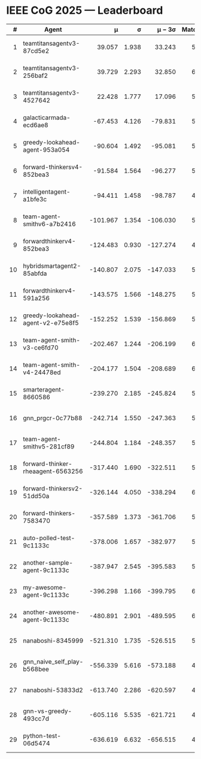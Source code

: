 # IEEE CoG 2025 — Leaderboard

| # | Agent | μ | σ | μ − 3σ | Matches | Updated |
|---:|---|---:|---:|---:|---:|---|
| 1 | teamtitansagentv3-87cd5e2 | 39.057 | 1.938 | 33.243 | 5892 | 2025-08-19 09:58 |
| 2 | teamtitansagentv3-256baf2 | 39.729 | 2.293 | 32.850 | 6168 | 2025-08-19 09:58 |
| 3 | teamtitansagentv3-4527642 | 22.428 | 1.777 | 17.096 | 5796 | 2025-08-19 09:58 |
| 4 | galacticarmada-ecd6ae8 | -67.453 | 4.126 | -79.831 | 5980 | 2025-08-19 09:58 |
| 5 | greedy-lookahead-agent-953a054 | -90.604 | 1.492 | -95.081 | 5708 | 2025-08-19 09:58 |
| 6 | forward-thinkersv4-852bea3 | -91.584 | 1.564 | -96.277 | 5099 | 2025-08-19 09:58 |
| 7 | intelligentagent-a1bfe3c | -94.411 | 1.458 | -98.787 | 4796 | 2025-08-19 09:58 |
| 8 | team-agent-smithv6-a7b2416 | -101.967 | 1.354 | -106.030 | 5760 | 2025-08-19 09:58 |
| 9 | forwardthinkerv4-852bea3 | -124.483 | 0.930 | -127.274 | 4791 | 2025-08-19 09:58 |
| 10 | hybridsmartagent2-85abfda | -140.807 | 2.075 | -147.033 | 5570 | 2025-08-19 09:58 |
| 11 | forwardthinkerv4-591a256 | -143.575 | 1.566 | -148.275 | 5290 | 2025-08-19 09:58 |
| 12 | greedy-lookahead-agent-v2-e75e8f5 | -152.252 | 1.539 | -156.869 | 5988 | 2025-08-19 09:58 |
| 13 | team-agent-smith-v3-ce6fd70 | -202.467 | 1.244 | -206.199 | 6442 | 2025-08-19 09:58 |
| 14 | team-agent-smith-v4-24478ed | -204.177 | 1.504 | -208.689 | 6182 | 2025-08-19 09:58 |
| 15 | smarteragent-8660586 | -239.270 | 2.185 | -245.824 | 5110 | 2025-08-19 09:58 |
| 16 | gnn_prgcr-0c77b88 | -242.714 | 1.550 | -247.363 | 5710 | 2025-08-19 09:58 |
| 17 | team-agent-smithv5-281cf89 | -244.804 | 1.184 | -248.357 | 5980 | 2025-08-19 09:58 |
| 18 | forward-thinker-rheaagent-6563256 | -317.440 | 1.690 | -322.511 | 5462 | 2025-08-19 09:58 |
| 19 | forward-thinkersv2-51dd50a | -326.144 | 4.050 | -338.294 | 6062 | 2025-08-19 09:58 |
| 20 | forward-thinkers-7583470 | -357.589 | 1.373 | -361.706 | 5440 | 2025-08-19 09:58 |
| 21 | auto-polled-test-9c1133c | -378.006 | 1.657 | -382.977 | 5500 | 2025-08-19 09:58 |
| 22 | another-sample-agent-9c1133c | -387.947 | 2.545 | -395.583 | 5860 | 2025-08-19 09:58 |
| 23 | my-awesome-agent-9c1133c | -396.298 | 1.166 | -399.795 | 6260 | 2025-08-19 09:58 |
| 24 | another-awesome-agent-9c1133c | -480.891 | 2.901 | -489.595 | 6500 | 2025-08-19 09:58 |
| 25 | nanaboshi-8345999 | -521.310 | 1.735 | -526.515 | 5040 | 2025-08-19 09:58 |
| 26 | gnn_naive_self_play-b568bee | -556.339 | 5.616 | -573.188 | 4920 | 2025-08-19 09:58 |
| 27 | nanaboshi-53833d2 | -613.740 | 2.286 | -620.597 | 4440 | 2025-08-19 09:58 |
| 28 | gnn-vs-greedy-493cc7d | -605.116 | 5.535 | -621.721 | 4960 | 2025-08-19 09:58 |
| 29 | python-test-06d5474 | -636.619 | 6.632 | -656.515 | 4810 | 2025-08-19 09:58 |
